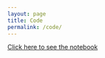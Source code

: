 ```yaml
---
layout: page
title: Code
permalink: /code/
---
```


[Click here to see the notebook](https://nbviewer.org/github/ShadmanAshik/shadmanashik.github.io/blob/main/notebook.ipynb#)
